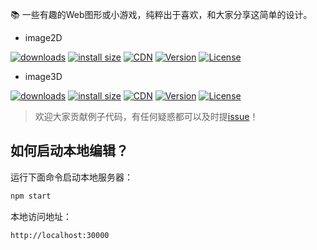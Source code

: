 📚  一些有趣的Web图形或小游戏，纯粹出于喜欢，和大家分享这简单的设计。

- image2D

[![downloads](https://img.shields.io/npm/dm/image2d.svg)](https://yelloxing.github.io/npm-downloads?interval=7&packages=image2d)
[![install size](https://packagephobia.now.sh/badge?p=image2d)](https://packagephobia.now.sh/result?p=image2d)
[![CDN](https://data.jsdelivr.com/v1/package/npm/image2d/badge)](https://www.jsdelivr.com/package/npm/image2d)
[![Version](https://img.shields.io/npm/v/image2d.svg)](https://www.npmjs.com/package/image2d)
[![License](https://img.shields.io/npm/l/image2d.svg)](https://github.com/yelloxing/image2D/blob/master/LICENSE)

- image3D

[![downloads](https://img.shields.io/npm/dm/image3d.svg)](https://yelloxing.github.io/npm-downloads?interval=7&packages=image3d)
[![install size](https://packagephobia.now.sh/badge?p=image3d)](https://packagephobia.now.sh/result?p=image3d)
[![CDN](https://data.jsdelivr.com/v1/package/npm/image3d/badge)](https://www.jsdelivr.com/package/npm/image3d)
[![Version](https://img.shields.io/npm/v/image3d.svg)](https://www.npmjs.com/package/image3d)
[![License](https://img.shields.io/npm/l/image3d.svg)](https://github.com/yelloxing/image3D/blob/master/LICENSE)

> 欢迎大家贡献例子代码，有任何疑惑都可以及时提[issue](https://github.com/yelloxing/Image-Demo/issues)！

如何启动本地编辑？
--------------------------------------
运行下面命令启动本地服务器：

```bash
npm start
```

本地访问地址：

```
http://localhost:30000
```
